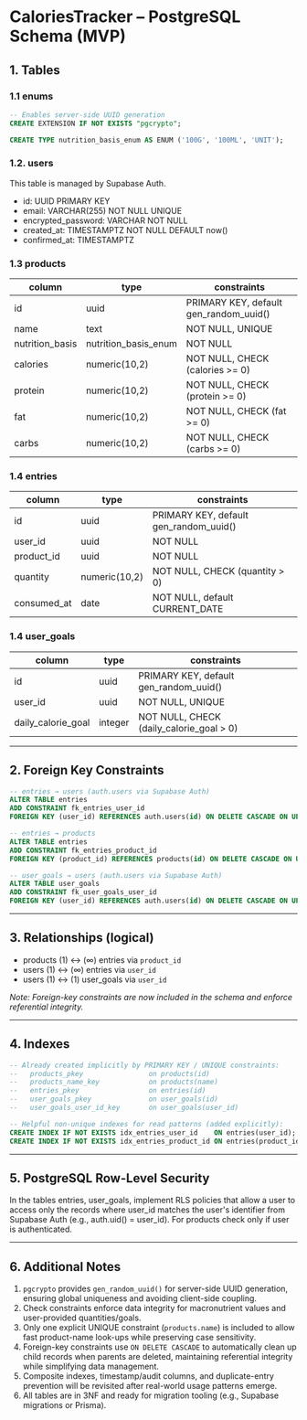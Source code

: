 # CaloriesTracker – PostgreSQL Schema (MVP)

## 1. Tables

### 1.1 enums

```sql
-- Enables server-side UUID generation
CREATE EXTENSION IF NOT EXISTS "pgcrypto";

CREATE TYPE nutrition_basis_enum AS ENUM ('100G', '100ML', 'UNIT');
```

### 1.2. users

This table is managed by Supabase Auth.

- id: UUID PRIMARY KEY
- email: VARCHAR(255) NOT NULL UNIQUE
- encrypted_password: VARCHAR NOT NULL
- created_at: TIMESTAMPTZ NOT NULL DEFAULT now()
- confirmed_at: TIMESTAMPTZ

### 1.3 products

| column          | type                 | constraints                            |
| --------------- | -------------------- | -------------------------------------- |
| id              | uuid                 | PRIMARY KEY, default gen_random_uuid() |
| name            | text                 | NOT NULL, UNIQUE                       |
| nutrition_basis | nutrition_basis_enum | NOT NULL                               |
| calories        | numeric(10,2)        | NOT NULL, CHECK (calories >= 0)        |
| protein         | numeric(10,2)        | NOT NULL, CHECK (protein >= 0)         |
| fat             | numeric(10,2)        | NOT NULL, CHECK (fat >= 0)             |
| carbs           | numeric(10,2)        | NOT NULL, CHECK (carbs >= 0)           |

### 1.4 entries

| column      | type          | constraints                            |
| ----------- | ------------- | -------------------------------------- |
| id          | uuid          | PRIMARY KEY, default gen_random_uuid() |
| user_id     | uuid          | NOT NULL                               |
| product_id  | uuid          | NOT NULL                               |
| quantity    | numeric(10,2) | NOT NULL, CHECK (quantity > 0)         |
| consumed_at | date          | NOT NULL, default CURRENT_DATE         |

### 1.4 user_goals

| column             | type    | constraints                              |
| ------------------ | ------- | ---------------------------------------- |
| id                 | uuid    | PRIMARY KEY, default gen_random_uuid()   |
| user_id            | uuid    | NOT NULL, UNIQUE                         |
| daily_calorie_goal | integer | NOT NULL, CHECK (daily_calorie_goal > 0) |

---

## 2. Foreign Key Constraints

```sql
-- entries → users (auth.users via Supabase Auth)
ALTER TABLE entries
ADD CONSTRAINT fk_entries_user_id
FOREIGN KEY (user_id) REFERENCES auth.users(id) ON DELETE CASCADE ON UPDATE CASCADE;

-- entries → products
ALTER TABLE entries
ADD CONSTRAINT fk_entries_product_id
FOREIGN KEY (product_id) REFERENCES products(id) ON DELETE CASCADE ON UPDATE CASCADE;

-- user_goals → users (auth.users via Supabase Auth)
ALTER TABLE user_goals
ADD CONSTRAINT fk_user_goals_user_id
FOREIGN KEY (user_id) REFERENCES auth.users(id) ON DELETE CASCADE ON UPDATE CASCADE;
```

---

## 3. Relationships (logical)

- products (1) ↔ (∞) entries via `product_id`
- users (1) ↔ (∞) entries via `user_id`
- users (1) ↔ (1) user_goals via `user_id`

_Note: Foreign-key constraints are now included in the schema and enforce referential integrity._

---

## 4. Indexes

```sql
-- Already created implicitly by PRIMARY KEY / UNIQUE constraints:
--   products_pkey                on products(id)
--   products_name_key            on products(name)
--   entries_pkey                 on entries(id)
--   user_goals_pkey              on user_goals(id)
--   user_goals_user_id_key       on user_goals(user_id)

-- Helpful non-unique indexes for read patterns (added explicitly):
CREATE INDEX IF NOT EXISTS idx_entries_user_id    ON entries(user_id);
CREATE INDEX IF NOT EXISTS idx_entries_product_id ON entries(product_id);
```

---

## 5. PostgreSQL Row-Level Security

In the tables entries, user_goals, implement RLS policies that allow a user to access only the records where user_id matches the user's identifier from Supabase Auth (e.g., auth.uid() = user_id). For products check only if user is authenticated.

---

## 6. Additional Notes

1. `pgcrypto` provides `gen_random_uuid()` for server-side UUID generation, ensuring global uniqueness and avoiding client-side coupling.
2. Check constraints enforce data integrity for macronutrient values and user-provided quantities/goals.
3. Only one explicit UNIQUE constraint (`products.name`) is included to allow fast product-name look-ups while preserving case sensitivity.
4. Foreign-key constraints use `ON DELETE CASCADE` to automatically clean up child records when parents are deleted, maintaining referential integrity while simplifying data management.
5. Composite indexes, timestamp/audit columns, and duplicate-entry prevention will be revisited after real-world usage patterns emerge.
6. All tables are in 3NF and ready for migration tooling (e.g., Supabase migrations or Prisma).

```

```
